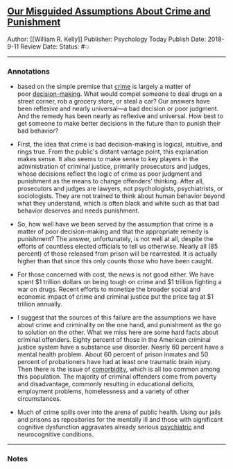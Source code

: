 ## [Our Misguided Assumptions About Crime and Punishment](https://www.psychologytoday.com/us/blog/crime-and-punishment/201809/our-misguided-assumptions-about-crime-and-punishment)

Author: [[William R. Kelly]]
Publisher: Psychology Today
Publish Date: 2018-9-11
Review Date:
Status: #💥

___

### Annotations

- based on the simple premise that [crime](https://www.psychologytoday.com/us/basics/law-and-crime "Psychology Today looks at crime") is largely a matter of poor [decision-making](https://www.psychologytoday.com/us/basics/decision-making "Psychology Today looks at decision-making"). What would compel someone to deal drugs on a street corner, rob a grocery store, or steal a car? Our answers have been reflexive and nearly universal—a bad decision or poor judgment. And the remedy has been nearly as reflexive and universal. How best to get someone to make better decisions in the future than to punish their bad behavior?


- First, the idea that crime is bad decision-making is logical, intuitive, and rings true. From the public's distant vantage point, this explanation makes sense. It also seems to make sense to key players in the administration of criminal justice, primarily prosecutors and judges, whose decisions reflect the logic of crime as poor judgment and punishment as the means to change offenders’ thinking. After all, prosecutors and judges are lawyers, not psychologists, psychiatrists, or sociologists. They are not trained to think about human behavior beyond what they understand, which is often black and white such as that bad behavior deserves and needs punishment.

- So, how well have we been served by the assumption that crime is a matter of poor decision-making and that the appropriate remedy is punishment? The answer, unfortunately, is not well at all, despite the efforts of countless elected officials to tell us otherwise. Nearly all (85 percent) of those released from prison will be rearrested. It is actually higher than that since this only counts those who have been caught.

- For those concerned with cost, the news is not good either. We have spent $1 trillion dollars on being tough on crime and $1 trillion fighting a war on drugs. Recent efforts to monetize the broader social and economic impact of crime and criminal justice put the price tag at $1 trillion annually.

- I suggest that the sources of this failure are the assumptions we have about crime and criminality on the one hand, and punishment as the go to solution on the other. What we miss here are some hard facts about criminal offenders. Eighty percent of those in the American criminal justice system have a substance use disorder. Nearly 60 percent have a mental health problem. About 60 percent of prison inmates and 50 percent of probationers have had at least one traumatic brain injury. Then there is the issue of [comorbidity](https://www.psychologytoday.com/us/basics/comorbidity "Psychology Today looks at comorbidity"), which is all too common among this population. The majority of criminal offenders come from poverty and disadvantage, commonly resulting in educational deficits, employment problems, homelessness and a variety of other circumstances.

- Much of crime spills over into the arena of public health. Using our jails and prisons as repositories for the mentally ill and those with significant cognitive dysfunction aggravates already serious [psychiatric](https://www.psychologytoday.com/us/basics/psychiatry "Psychology Today looks at psychiatric") and neurocognitive conditions.

___

### Notes

